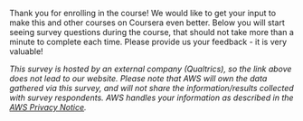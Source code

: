 Thank you for enrolling in the course! We would like to get your input to make this and other courses on Coursera even better. Below you will start seeing survey questions during the course, that should not take more than a minute to complete each time. Please provide us your feedback - it is very valuable!

_This survey is hosted by an external company (Qualtrics), so the link above does not lead to our website. Please note that AWS will own the data gathered via this survey, and will not share the information/results collected with survey respondents. AWS handles your information as described in the_ [_AWS Privacy Notice_](https://aws.amazon.com/privacy/)_._